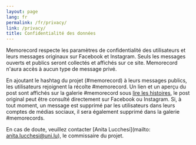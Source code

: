```yaml
---
layout: page
lang: fr
permalink: /fr/privacy/
link: /privacy/
title: Confidentialité des données
---
```


Memorecord respecte les paramètres de confidentialité des utilisateurs et leurs messages originaux sur Facebook et Instagram. Seuls les messages ouverts et publics seront collectés et affichés sur ce site. Memorecord n'aura accès à aucun type de message privé.

En ajoutant le hashtag du projet (#memorecord) à leurs messages publics, les utilisateurs rejoignent la récolte #memorecord. Un lien et un aperçu du post sont affichés sur la galerie #memorecord sous [lire les histoires](https://c2dh.github.io/memorecord/stories/), le post original peut être consulté directement sur Facebook ou Instagram. Si, à tout moment, un message est supprimé par les utilisateurs dans leurs comptes de médias sociaux, il sera également supprimé dans la galerie #memorecords.

En cas de doute, veuillez contacter [Anita Lucchesi](mailto: anita.lucchesi@uni.lu), le commissaire du projet.

<!-- more -->
